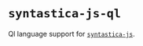 # `syntastica-js-ql`

Ql language support for
[`syntastica-js`](https://www.npmjs.com/package/@syntastica/core).
